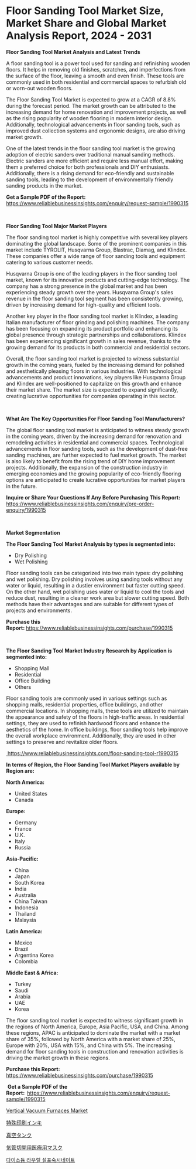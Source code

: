 <p><h1>Floor Sanding Tool Market Size, Market Share and Global Market Analysis Report, 2024 - 2031</h1></p><p><strong>Floor Sanding Tool Market Analysis and Latest Trends</strong></p>
<p><p>A floor sanding tool is a power tool used for sanding and refinishing wooden floors. It helps in removing old finishes, scratches, and imperfections from the surface of the floor, leaving a smooth and even finish. These tools are commonly used in both residential and commercial spaces to refurbish old or worn-out wooden floors.</p><p>The Floor Sanding Tool Market is expected to grow at a CAGR of 8.8% during the forecast period. The market growth can be attributed to the increasing demand for home renovation and improvement projects, as well as the rising popularity of wooden flooring in modern interior design. Additionally, technological advancements in floor sanding tools, such as improved dust collection systems and ergonomic designs, are also driving market growth.</p><p>One of the latest trends in the floor sanding tool market is the growing adoption of electric sanders over traditional manual sanding methods. Electric sanders are more efficient and require less manual effort, making them a preferred choice for both professionals and DIY enthusiasts. Additionally, there is a rising demand for eco-friendly and sustainable sanding tools, leading to the development of environmentally friendly sanding products in the market.</p></p>
<p><strong>Get a Sample PDF of the Report:&nbsp;</strong> <a href="https://www.reliablebusinessinsights.com/enquiry/request-sample/1990315">https://www.reliablebusinessinsights.com/enquiry/request-sample/1990315</a></p>
<p>&nbsp;</p>
<p><strong>Floor Sanding Tool Major Market Players</strong></p>
<p><p>The floor sanding tool market is highly competitive with several key players dominating the global landscape. Some of the prominent companies in this market include TYROLIT, Husqvarna Group, Blastrac, Diamag, and Klindex. These companies offer a wide range of floor sanding tools and equipment catering to various customer needs.</p><p>Husqvarna Group is one of the leading players in the floor sanding tool market, known for its innovative products and cutting-edge technology. The company has a strong presence in the global market and has been experiencing steady growth over the years. Husqvarna Group's sales revenue in the floor sanding tool segment has been consistently growing, driven by increasing demand for high-quality and efficient tools.</p><p>Another key player in the floor sanding tool market is Klindex, a leading Italian manufacturer of floor grinding and polishing machines. The company has been focusing on expanding its product portfolio and enhancing its global presence through strategic partnerships and collaborations. Klindex has been experiencing significant growth in sales revenue, thanks to the growing demand for its products in both commercial and residential sectors.</p><p>Overall, the floor sanding tool market is projected to witness substantial growth in the coming years, fueled by the increasing demand for polished and aesthetically pleasing floors in various industries. With technological advancements and product innovations, key players like Husqvarna Group and Klindex are well-positioned to capitalize on this growth and enhance their market share. The market size is expected to expand significantly, creating lucrative opportunities for companies operating in this sector.</p></p>
<p>&nbsp;</p>
<p><strong>What Are The Key Opportunities For Floor Sanding Tool Manufacturers?</strong></p>
<p><p>The global floor sanding tool market is anticipated to witness steady growth in the coming years, driven by the increasing demand for renovation and remodeling activities in residential and commercial spaces. Technological advancements in floor sanding tools, such as the development of dust-free sanding machines, are further expected to fuel market growth. The market is also likely to benefit from the rising trend of DIY home improvement projects. Additionally, the expansion of the construction industry in emerging economies and the growing popularity of eco-friendly flooring options are anticipated to create lucrative opportunities for market players in the future.</p></p>
<p><strong>Inquire or Share Your Questions If Any Before Purchasing This Report:</strong> <a href="https://www.reliablebusinessinsights.com/enquiry/pre-order-enquiry/1990315">https://www.reliablebusinessinsights.com/enquiry/pre-order-enquiry/1990315</a></p>
<p>&nbsp;</p>
<p><strong>Market Segmentation</strong></p>
<p><strong>The Floor Sanding Tool Market Analysis by types is segmented into:</strong></p>
<p><ul><li>Dry Polishing</li><li>Wet Polishing</li></ul></p>
<p><p>Floor sanding tools can be categorized into two main types: dry polishing and wet polishing. Dry polishing involves using sanding tools without any water or liquid, resulting in a dustier environment but faster cutting speed. On the other hand, wet polishing uses water or liquid to cool the tools and reduce dust, resulting in a cleaner work area but slower cutting speed. Both methods have their advantages and are suitable for different types of projects and environments.</p></p>
<p><strong>Purchase this Report:&nbsp;</strong><a href="https://www.reliablebusinessinsights.com/purchase/1990315">https://www.reliablebusinessinsights.com/purchase/1990315</a></p>
<p>&nbsp;</p>
<p><strong>The Floor Sanding Tool Market Industry Research by Application is segmented into:</strong></p>
<p><ul><li>Shopping Mall</li><li>Residential</li><li>Office Building</li><li>Others</li></ul></p>
<p><p>Floor sanding tools are commonly used in various settings such as shopping malls, residential properties, office buildings, and other commercial locations. In shopping malls, these tools are utilized to maintain the appearance and safety of the floors in high-traffic areas. In residential settings, they are used to refinish hardwood floors and enhance the aesthetics of the home. In office buildings, floor sanding tools help improve the overall workplace environment. Additionally, they are used in other settings to preserve and revitalize older floors.</p></p>
<p><a href="https://www.reliablebusinessinsights.com/floor-sanding-tool-r1990315">&nbsp;https://www.reliablebusinessinsights.com/floor-sanding-tool-r1990315</a></p>
<p><strong>In terms of Region, the Floor Sanding Tool Market Players available by Region are:</strong></p>
<p>
    <p> <strong> North America: </strong>
        <ul>
            <li>United States</li>
            <li>Canada</li>
        </ul>
        </p> 
    <p> <strong> Europe: </strong>
        <ul>
            <li>Germany</li>
            <li>France</li>
            <li>U.K.</li>
            <li>Italy</li>
            <li>Russia</li>
        </ul>
        </p> 
    <p> <strong> Asia-Pacific: </strong>
        <ul>
            <li>China</li>
            <li>Japan</li>
            <li>South Korea</li>
            <li>India</li>
            <li>Australia</li>
            <li>China Taiwan</li>
            <li>Indonesia</li>
            <li>Thailand</li>
            <li>Malaysia</li>
        </ul>
        </p> 
    <p> <strong> Latin America: </strong>
        <ul>
            <li>Mexico</li>
            <li>Brazil</li>
            <li>Argentina Korea</li>
            <li>Colombia</li>
        </ul>
        </p> 
    <p> <strong> Middle East & Africa: </strong>
        <ul>
            <li>Turkey</li>
            <li>Saudi</li>
            <li>Arabia</li>
            <li>UAE</li>
            <li>Korea</li>
        </ul>
    </p>
    </p>
<p><p>The floor sanding tool market is expected to witness significant growth in the regions of North America, Europe, Asia Pacific, USA, and China. Among these regions, APAC is anticipated to dominate the market with a market share of 35%, followed by North America with a market share of 25%, Europe with 20%, USA with 15%, and China with 5%. The increasing demand for floor sanding tools in construction and renovation activities is driving the market growth in these regions.</p></p>
<p><strong>Purchase this Report: </strong><a href="https://www.reliablebusinessinsights.com/purchase/1990315">https://www.reliablebusinessinsights.com/purchase/1990315</a></p>
<p>&nbsp;<strong>Get a Sample PDF of the Report:&nbsp;&nbsp;</strong><a href="https://www.reliablebusinessinsights.com/enquiry/request-sample/1990315">https://www.reliablebusinessinsights.com/enquiry/request-sample/1990315</a></p>
<p><strong></strong></p>
<p><p><a href="https://github.com/LiamDavis60/Market-Research-Report-List-1/blob/main/vertical-vacuum-furnaces-market.md">Vertical Vacuum Furnaces Market</a></p><p><a href="https://github.com/dathomson6534/Market-Research-Report-List-2/blob/main/1881665158481.md">特殊印刷インキ</a></p><p><a href="https://medium.com/@ja15984/%E7%9C%9F%E7%A9%BA%E3%82%BF%E3%83%B3%E3%82%AF%E5%B8%82%E5%A0%B4%E8%A6%8F%E6%A8%A1%E3%81%A8%E3%82%B7%E3%82%A7%E3%82%A2%E5%88%86%E6%9E%90-%E6%88%90%E9%95%B7%E3%83%88%E3%83%AC%E3%83%B3%E3%83%89%E3%81%A8%E4%BA%88%E6%B8%AC-2024%E5%B9%B4-2031%E5%B9%B4-58bd361052d5">真空タンク</a></p><p><a href="https://medium.com/@lilliegrant1999/%E6%B0%97%E7%AE%A1%E5%88%87%E9%96%8B%E5%8C%BB%E7%99%82%E7%94%A8%E3%83%9E%E3%82%B9%E3%82%AF%E3%81%AE%E5%B8%82%E5%A0%B4%E3%82%B7%E3%82%A7%E3%82%A2-%E5%B8%82%E5%A0%B4%E5%88%86%E6%9E%90-%E6%88%90%E9%95%B7%E3%83%88%E3%83%AC%E3%83%B3%E3%83%89-%E4%BA%88%E6%B8%AC-2024%E5%B9%B4-2031%E5%B9%B4-b7a25191bcc8">気管切開用医療用マスク</a></p><p><a href="https://github.com/iansanftyord09878/Market-Research-Report-List-2/blob/main/1223865170014.md">다이소듐 라우릴 설포숙시네이트</a></p></p>
